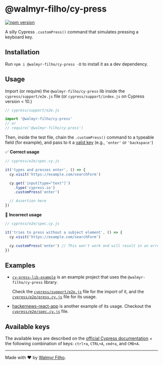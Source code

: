 # @walmyr-filho/cy-press

[![npm version](https://badge.fury.io/js/@walmyr-filho%2Fcy-press.svg)](https://badge.fury.io/js/@walmyr-filho%2Fcy-press)

A silly Cypress `.customPress()` command that simulates pressing a keyboard key.

## Installation

Run `npm i @walmyr-filho/cy-press -D` to install it as a dev dependency.

## Usage

Import (or require) the `@walmyr-filho/cy-press` lib inside the `cypress/support/e2e.js` file (or `cypress/support/index.js` on Cypress version < 10.)

```js
// cypress/support/e2e.js

import '@walmyr-filho/cy-press'
// or
// require('@walmyr-filho/cy-press')
```

Then, inside the test file, chain the `.customPress()` command to a typeable field (for example), and pass to it a [valid key](#available-keys) (e.g., `'enter'` or `'backspace'`)

✅ **Correct usage**

```js
// cypress/e2e/spec.cy.js

it('types and presses enter', () => {
  cy.visit('https://example.com/searchForm')

  cy.get('input[type="text"]')
    .type('cypress.io')
    .customPress('enter')

  // Assertion here
})
```

🛑 **Incorrect usage**

```js
// cypress/e2e/spec.cy.js

it('tries to press without a subject element', () => {
  cy.visit('https://example.com/searchForm')

  cy.customPress('enter') // This won't work and will result in an error
})
```

## Examples

- [`cy-press-lib-example`](https://github.com/wlsf82/cy-press-lib-example) is an example project that uses the `@walmyr-filho/cy-press` library.

  Check the [`cypress/support/e2e.js`](https://github.com/wlsf82/cy-press-lib-example/blob/main/cypress/support/e2e.js) file for the import of it, and the [`cypress/e2e/press.cy.js`](https://github.com/wlsf82/cy-press-lib-example/blob/main/cypress/e2e/press.cy.js) file for its usage.

- [hackernews-react-app](https://github.com/wlsf82/hackernews-react-app) is another example of its usage. Checkout the [`cypress/e2e/spec.cy.js`](https://github.com/wlsf82/hackernews-react-app/blob/main/cypress/e2e/spec.cy.js) file.

## Available keys

The available keys are described on the [official Cypress documentation](https://docs.cypress.io/api/commands/type#Arguments) + the following combination of keys: `ctrl+a`, `CTRL+A`, `cmd+a`, and `CMD+A`.

___

Made with ❤️ by [Walmyr Filho](https://walmyr.dev).
